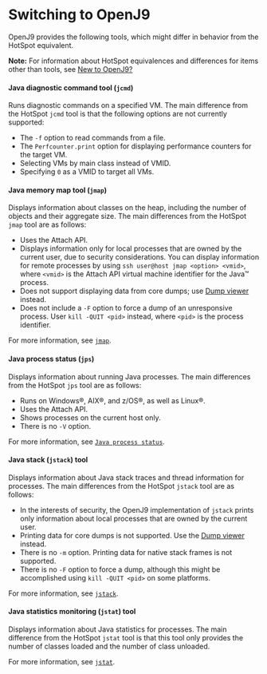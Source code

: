 ﻿<!--
* Copyright (c) 2017, 2019 IBM Corp. and others
*
* This program and the accompanying materials are made
* available under the terms of the Eclipse Public License 2.0
* which accompanies this distribution and is available at
* https://www.eclipse.org/legal/epl-2.0/ or the Apache
* License, Version 2.0 which accompanies this distribution and
* is available at https://www.apache.org/licenses/LICENSE-2.0.
*
* This Source Code may also be made available under the
* following Secondary Licenses when the conditions for such
* availability set forth in the Eclipse Public License, v. 2.0
* are satisfied: GNU General Public License, version 2 with
* the GNU Classpath Exception [1] and GNU General Public
* License, version 2 with the OpenJDK Assembly Exception [2].
*
* [1] https://www.gnu.org/software/classpath/license.html
* [2] http://openjdk.java.net/legal/assembly-exception.html
*
* SPDX-License-Identifier: EPL-2.0 OR Apache-2.0 OR GPL-2.0 WITH
* Classpath-exception-2.0 OR LicenseRef-GPL-2.0 WITH Assembly-exception
-->

# Switching to OpenJ9

OpenJ9 provides the following tools, which might differ in behavior from the HotSpot equivalent.

<i class="fa fa-pencil-square-o" aria-hidden="true"></i> **Note:** For information about HotSpot equivalences and differences for items other than tools, see [New to OpenJ9?](openj9_newuser.md)

#### Java diagnostic command tool (`jcmd`)

Runs diagnostic commands on a specified VM. The main difference from the HotSpot `jcmd` tool is that the following options are not currently supported:

- The `-f` option to read commands from a file.
- The `Perfcounter.print` option for displaying performance counters for the target VM.
- Selecting VMs by main class instead of VMID.
- Specifying `0` as a VMID to target all VMs.

#### Java memory map tool (`jmap`)

Displays information about classes on the heap, including the number of objects and their aggregate size. The main differences from the HotSpot `jmap` tool are as follows:

- Uses the Attach API.
- Displays information only for local processes that are owned by the current user, due to security considerations. You can display information for remote processes by using `ssh user@host jmap <option> <vmid>`, where `<vmid>` is the Attach API virtual machine identifier for the Java&trade; process.
- Does not support displaying data from core dumps; use [Dump viewer](tool_jdmpview.md) instead.
- Does not include a `-F` option to force a dump of an unresponsive process. User `kill -QUIT <pid>` instead, where `<pid>` is the process
identifier.

For more information, see [`jmap`](tool_jmap.md).

#### Java process status (`jps`)

Displays information about running Java processes. The main differences from the HotSpot `jps` tool are as follows:

- Runs on Windows&reg;, AIX&reg;, and z/OS&reg;, as well as Linux&reg;.
- Uses the Attach API.
- Shows processes on the current host only.
- There is no `-V` option.

For more information, see [`Java process status`](tool_jps.md).

#### Java stack (`jstack`) tool

Displays information about Java stack traces and thread information for processes. The main differences from the HotSpot `jstack` tool are as follows:

- In the interests of security, the OpenJ9 implementation of `jstack` prints only information about local processes that are owned by the current user.
- Printing data for core dumps is not supported. Use the [Dump viewer](tool_jdmpview.md) instead.
- There is no `-m` option. Printing data for native stack frames is not supported.
- There is no `-F` option to force a dump, although this might be accomplished using `kill -QUIT <pid>` on some platforms.

For more information, see [`jstack`](tool_jstack.md).

#### Java statistics monitoring (`jstat`) tool

Displays information about Java statistics for processes. The main difference from the HotSpot `jstat` tool is that this tool only provides the number of classes loaded and the number of class unloaded.

For more information, see [`jstat`](tool_jstat.md).

<!-- ==== END OF TOPIC ==== tools_migration.md ==== -->
